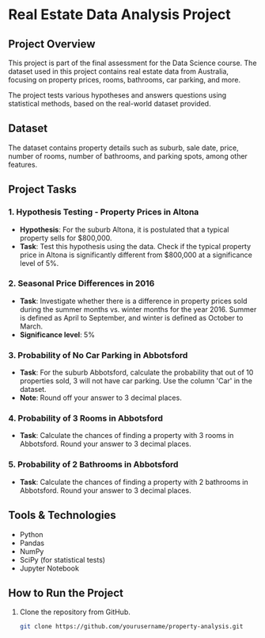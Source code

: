 # Real Estate Data Analysis Project

## Project Overview
This project is part of the final assessment for the Data Science course. The dataset used in this project contains real estate data from Australia, focusing on property prices, rooms, bathrooms, car parking, and more.

The project tests various hypotheses and answers questions using statistical methods, based on the real-world dataset provided.

## Dataset
The dataset contains property details such as suburb, sale date, price, number of rooms, number of bathrooms, and parking spots, among other features.

## Project Tasks

### 1. Hypothesis Testing - Property Prices in Altona
- **Hypothesis**: For the suburb Altona, it is postulated that a typical property sells for $800,000.
- **Task**: Test this hypothesis using the data. Check if the typical property price in Altona is significantly different from $800,000 at a significance level of 5%.

### 2. Seasonal Price Differences in 2016
- **Task**: Investigate whether there is a difference in property prices sold during the summer months vs. winter months for the year 2016. Summer is defined as April to September, and winter is defined as October to March.
- **Significance level**: 5%

### 3. Probability of No Car Parking in Abbotsford
- **Task**: For the suburb Abbotsford, calculate the probability that out of 10 properties sold, 3 will not have car parking. Use the column 'Car' in the dataset.
- **Note**: Round off your answer to 3 decimal places.

### 4. Probability of 3 Rooms in Abbotsford
- **Task**: Calculate the chances of finding a property with 3 rooms in Abbotsford. Round your answer to 3 decimal places.

### 5. Probability of 2 Bathrooms in Abbotsford
- **Task**: Calculate the chances of finding a property with 2 bathrooms in Abbotsford. Round your answer to 3 decimal places.

## Tools & Technologies
- Python
- Pandas
- NumPy
- SciPy (for statistical tests)
- Jupyter Notebook

## How to Run the Project
1. Clone the repository from GitHub.
   ```bash
   git clone https://github.com/yourusername/property-analysis.git

